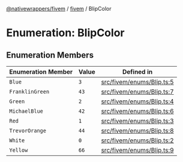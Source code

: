[@nativewrappers/fivem](../../README.md) / [fivem](../README.md) / BlipColor

# Enumeration: BlipColor

## Enumeration Members

| Enumeration Member | Value | Defined in |
| ------ | ------ | ------ |
| `Blue` | `3` | [src/fivem/enums/Blip.ts:5](https://github.com/nativewrappers/fivem/blob/2d4fa96d0a81695a673fe4c595d3abfefbf554a5/src/fivem/enums/Blip.ts#L5) |
| `FranklinGreen` | `43` | [src/fivem/enums/Blip.ts:7](https://github.com/nativewrappers/fivem/blob/2d4fa96d0a81695a673fe4c595d3abfefbf554a5/src/fivem/enums/Blip.ts#L7) |
| `Green` | `2` | [src/fivem/enums/Blip.ts:4](https://github.com/nativewrappers/fivem/blob/2d4fa96d0a81695a673fe4c595d3abfefbf554a5/src/fivem/enums/Blip.ts#L4) |
| `MichaelBlue` | `42` | [src/fivem/enums/Blip.ts:6](https://github.com/nativewrappers/fivem/blob/2d4fa96d0a81695a673fe4c595d3abfefbf554a5/src/fivem/enums/Blip.ts#L6) |
| `Red` | `1` | [src/fivem/enums/Blip.ts:3](https://github.com/nativewrappers/fivem/blob/2d4fa96d0a81695a673fe4c595d3abfefbf554a5/src/fivem/enums/Blip.ts#L3) |
| `TrevorOrange` | `44` | [src/fivem/enums/Blip.ts:8](https://github.com/nativewrappers/fivem/blob/2d4fa96d0a81695a673fe4c595d3abfefbf554a5/src/fivem/enums/Blip.ts#L8) |
| `White` | `0` | [src/fivem/enums/Blip.ts:2](https://github.com/nativewrappers/fivem/blob/2d4fa96d0a81695a673fe4c595d3abfefbf554a5/src/fivem/enums/Blip.ts#L2) |
| `Yellow` | `66` | [src/fivem/enums/Blip.ts:9](https://github.com/nativewrappers/fivem/blob/2d4fa96d0a81695a673fe4c595d3abfefbf554a5/src/fivem/enums/Blip.ts#L9) |
